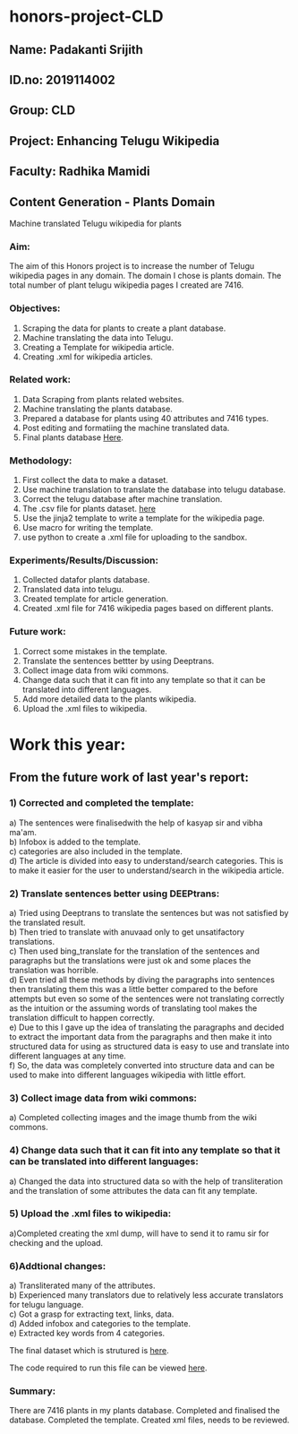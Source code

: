 # honors-project-CLD
## Name: Padakanti Srijith
## ID.no: 2019114002
## Group: CLD
## Project: Enhancing Telugu Wikipedia
## Faculty: Radhika Mamidi

## Content Generation - Plants Domain
Machine translated Telugu wikipedia for plants
### Aim: 
The aim of this Honors project is to increase the number of Telugu wikipedia pages in any domain. The domain I chose is plants domain.
The total number of plant telugu wikipedia pages I created are 7416.

### Objectives:
1) Scraping the data for plants to create a plant database.<br />
2) Machine translating the data into Telugu.<br />
3) Creating a Template for wikipedia article.<br />
4) Creating .xml for wikipedia articles.


### Related work:
1) Data Scraping from plants related websites.<br />
2) Machine translating the plants database.<br />
3) Prepared a database for plants using 40 attributes and 7416 types.<br />
4) Post editing and formatiing the machine translated data.<br />
5) Final plants database [Here](https://docs.google.com/spreadsheets/d/1lbGH9-2tr1NSMClUi_FNch0qDr9RmBPmwqZAEQ0M4oI/edit#gid=0).

### Methodology:
1) First collect the data to make a dataset.<br />
2) Use machine translation to translate the database into telugu database.<br />
3) Correct the telugu database after machine translation.<br />
4) The .csv file for plants dataset. [here](https://docs.google.com/spreadsheets/d/1DUPudD23SuMjWWg8wX-OJzOoxEp-zePhNu3TuvISing/edit#gid=1216063786)<br />
5) Use the jinja2 template to write a template for the wikipedia page.<br />
6) Use macro for writing the template.<br />
7) use python to create a .xml file for uploading to the sandbox.

### Experiments/Results/Discussion:
1) Collected datafor plants database.<br />
2) Translated data into telugu.<br />
3) Created template for article generation.<br />
4) Created .xml file for 7416 wikipedia pages based on different plants.


### Future work:
1) Correct some mistakes in the template.<br />
2) Translate the sentences bettter by using Deeptrans.<br />
3) Collect image data from wiki commons.<br />
4) Change data such that it can fit into any template so that it can be translated into different languages.<br />
5) Add more detailed data to the plants wikipedia.<br />
6) Upload the .xml files to wikipedia.


# Work this year:

## From the future work of last year's report:

### 1) Corrected and completed the template:
 a) The sentences were finalisedwith the help of kasyap sir and vibha ma'am.<br />
 b) Infobox is added to the template.<br />
 c) categories are also included in the template.<br />
 d) The article is divided into easy to understand/search categories. This is to make it easier for the user to understand/search in the wikipedia article.
	
### 2) Translate sentences better using DEEPtrans:
 a) Tried using Deeptrans to translate the sentences but was not satisfied by the translated result.<br />
 b) Then tried to translate with anuvaad only to get unsatifactory translations.<br />
 c) Then used bing_translate for the translation of the sentences and paragraphs but the translations were just ok and some places the translation was horrible.<br />
 d) Even tried all these methods by diving the paragraphs into sentences then translating them this was a little better compared to the before attempts but even so some of the sentences were not translating correctly as the intuition or the assuming words of translating tool makes the translation difficult to happen correctly.<br />
 e) Due to this I gave up the idea of translating the paragraphs and decided to extract the important data from the paragraphs and then make it into structured data for using as structured data is easy to use and translate into different languages at any time.<br />
 f) So, the data was completely converted into structure data and can be used to make into  different languages wikipedia with little effort.

### 3) Collect image data from wiki commons:
 a) Completed collecting images and the image thumb from the wiki commons.
	
### 4) Change data such that it can fit into any template so that it can be translated into different languages:
 a) Changed the data into structured data so with the help of transliteration and the translation of some attributes the data can fit any template.
	
### 5) Upload the .xml files to wikipedia:
 a)Completed creating the xml dump, will have to send it to ramu sir for checking and the upload.

### 6)Addtional changes:
 a) Transliterated many of the attributes.<br />
 b) Experienced many translators due to relatively less accurate translators for telugu language.<br />
 c) Got a grasp for extracting text, links, data.<br />
 d) Added infobox and categories to the template.<br />
 e) Extracted key words from 4 categories.
	
	
The final dataset which is strutured is [here](https://docs.google.com/spreadsheets/d/17XLbnxtIJ2C-HR3W_JOmWFt6p5gpSWzygAG8D9yTvuo/edit?usp=sharing).

The code required to run this file can be viewed [here](https://colab.research.google.com/drive/1RNwc0WoeyY3_ooZnR56yYOWcFY4A0Ft4?usp=sharing).


### Summary:

There are 7416 plants in my plants database. Completed and finalised the database. Completed the template. Created xml files, needs to be reviewed.
